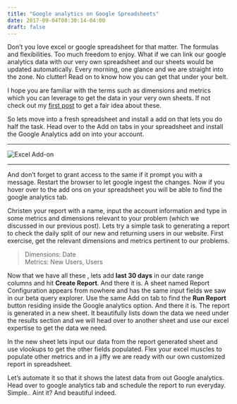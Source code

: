```yaml
---
title: "Google analytics on Google Spreadsheets"
date: 2017-09-04T08:30:14-04:00
draft: false
---
```


Don’t you love excel or google spreadsheet for that matter. The formulas and flexibilities. Too much freedom to enjoy. What if we can link our google analytics data with our very own spreadsheet and our sheets would be updated automatically. Every morning, one glance and we are straight into the zone. No clutter! Read on to know how you can get that under your belt.

I hope you are familiar with the terms such as dimensions and metrics which you can leverage to get the data in your very own sheets.  If not check out my [first post](#) to get a fair idea about these.

So lets move into a fresh spreadsheet and install a add on that lets you do half the task. Head over to the Add on tabs in your spreadsheet and install the Google Analytics add on into your account.

___

![Excel Add-on](https://raw.githubusercontent.com/siddhantmaharana/siddhantmaharana.github.io/master/img/excel_add_on.png "Excel Add-on")
___

And don’t forget to grant access to the same if it prompt you with a message. Restart the browser to let google ingest the changes. Now if you hover over to the add ons on your spreadsheet you will be able to find the google analytics tab.  

Christen your report with a name, input the account information and type in some metrics and dimensions relevant to your problem (which we discussed in our previous post).
Lets try a simple task to generating a report to check the daily split of our new and returning users in our website.
First exercise, get the relevant dimensions and metrics pertinent to our problems. 

> Dimensions: Date<br>
> Metrics: New Users, Users

Now that we have all these , lets add **last 30 days** in our date range columns and  hit **Create Report**. And there it is. A sheet named Report Configuration appears from nowhere and has the same input fields we saw in our beta query explorer. Use the same Add on tab to find the **Run Report** button residing inside the Google analytics option.
And there it is. The report is generated in a new sheet. It beautifully lists down the data we need under the results section and we will head over to another sheet and use our excel expertise to get the data we need.

In the new sheet lets input our data from the report generated sheet and use vlookups to get the other fields populated. Flex your excel muscles to populate other metrics and in a jiffy we are ready with our own customized report in spreadsheet. 

Let’s automate it so that it shows the latest data from out Google analytics. Head over to google analytics tab and schedule the report to run everyday. 
Simple.. Aint it? And beautiful indeed.

